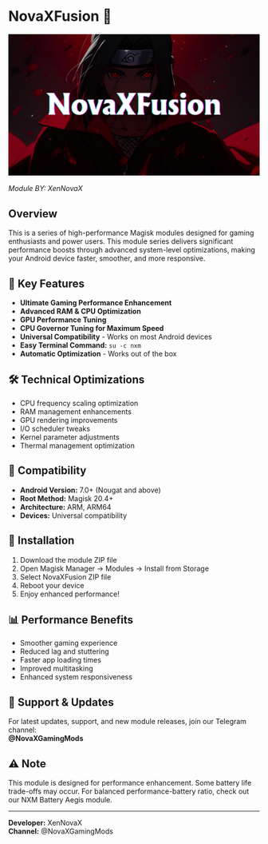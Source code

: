 # NovaXFusion 🚀

![NovaXFusion Banner](NovaXFusion.png)

*Module BY: XenNovaX*

## Overview

This is a series of high-performance Magisk modules designed for gaming enthusiasts and power users. This module series delivers significant performance boosts through advanced system-level optimizations, making your Android device faster, smoother, and more responsive.

## 🌟 Key Features

- **Ultimate Gaming Performance Enhancement**
- **Advanced RAM & CPU Optimization**
- **GPU Performance Tuning**
- **CPU Governor Tuning for Maximum Speed**
- **Universal Compatibility** - Works on most Android devices
- **Easy Terminal Command:** `su -c nxm`
- **Automatic Optimization** - Works out of the box

## 🛠️ Technical Optimizations

- CPU frequency scaling optimization
- RAM management enhancements
- GPU rendering improvements
- I/O scheduler tweaks
- Kernel parameter adjustments
- Thermal management optimization

## 📱 Compatibility

- **Android Version:** 7.0+ (Nougat and above)
- **Root Method:** Magisk 20.4+
- **Architecture:** ARM, ARM64
- **Devices:** Universal compatibility

## 🚀 Installation

1. Download the module ZIP file
2. Open Magisk Manager → Modules → Install from Storage
3. Select NovaXFusion ZIP file
4. Reboot your device
5. Enjoy enhanced performance!

## 📊 Performance Benefits

- Smoother gaming experience
- Reduced lag and stuttering
- Faster app loading times
- Improved multitasking
- Enhanced system responsiveness

## 💬 Support & Updates

For latest updates, support, and new module releases, join our Telegram channel:  
**@NovaXGamingMods**

## ⚠️ Note

This module is designed for performance enhancement. Some battery life trade-offs may occur. For balanced performance-battery ratio, check out our NXM Battery Aegis module.

---

**Developer:** XenNovaX  
**Channel:** @NovaXGamingMods
